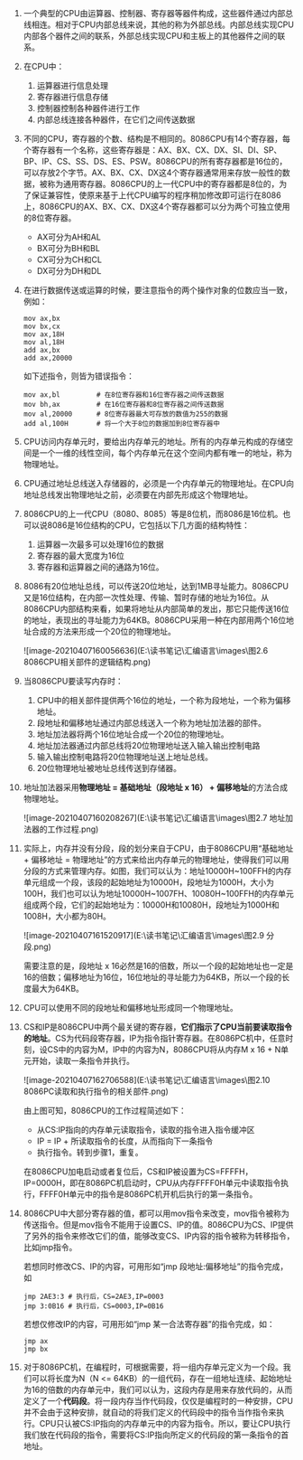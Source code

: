 1. 一个典型的CPU由运算器、控制器、寄存器等器件构成，这些器件通过内部总线相连。相对于CPU内部总线来说，其他的称为外部总线。内部总线实现CPU内部各个器件之间的联系，外部总线实现CPU和主板上的其他器件之间的联系。

2. 在CPU中：

   1. 运算器进行信息处理
   2. 寄存器进行信息存储
   3. 控制器控制各种器件进行工作
   4. 内部总线连接各种器件，在它们之间传送数据

3. 不同的CPU，寄存器的个数、结构是不相同的。8086CPU有14个寄存器，每个寄存器有一个名称，这些寄存器是：AX、BX、CX、DX、SI、DI、SP、BP、IP、CS、SS、DS、ES、PSW。8086CPU的所有寄存器都是16位的，可以存放2个字节。AX、BX、CX、DX这4个寄存器通常用来存放一般性的数据，被称为通用寄存器。8086CPU的上一代CPU中的寄存器都是8位的，为了保证兼容性，使原来基于上代CPU编写的程序稍加修改即可运行在8086上，8086CPU的AX、BX、CX、DX这4个寄存器都可以分为两个可独立使用的8位寄存器。

   * AX可分为AH和AL
   * BX可分为BH和BL
   * CX可分为CH和CL
   * DX可分为DH和DL

4. 在进行数据传送或运算的时候，要注意指令的两个操作对象的位数应当一致，例如：

   ```assembly
   mov ax,bx
   mov bx,cx
   mov ax,18H
   mov al,18H
   add ax,bx
   add ax,20000
   ```

   如下述指令，则皆为错误指令：

   ```assembly
   mov ax,bl         # 在8位寄存器和16位寄存器之间传送数据
   mov bh,ax         # 在16位寄存器和8位寄存器之间传送数据
   mov al,20000      # 8位寄存器最大可存放的数值为255的数据
   add al,100H       # 将一个大于8位的数据加到8位寄存器中
   ```

5. CPU访问内存单元时，要给出内存单元的地址。所有的内存单元构成的存储空间是一个一维的线性空间，每个内存单元在这个空间内都有唯一的地址，称为物理地址。

6. CPU通过地址总线送入存储器的，必须是一个内存单元的物理地址。在CPU向地址总线发出物理地址之前，必须要在内部先形成这个物理地址。

7. 8086CPU的上一代CPU（8080、8085）等是8位机，而8086是16位机。也可以说8086是16位结构的CPU，它包括以下几方面的结构特性：

   1. 运算器一次最多可以处理16位的数据
   2. 寄存器的最大宽度为16位
   3. 寄存器和运算器之间的通路为16位。

8. 8086有20位地址总线，可以传送20位地址，达到1MB寻址能力。8086CPU又是16位结构，在内部一次性处理、传输、暂时存储的地址为16位。从8086CPU内部结构来看，如果将地址从内部简单的发出，那它只能传送16位的地址，表现出的寻址能力为64KB。8086CPU采用一种在内部用两个16位地址合成的方法来形成一个20位的物理地址。

   ![image-20210407160056636](E:\读书笔记\汇编语言\images\图2.6 8086CPU相关部件的逻辑结构.png)

9. 当8086CPU要读写内存时：

   1. CPU中的相关部件提供两个16位的地址，一个称为段地址，一个称为偏移地址。
   2. 段地址和偏移地址通过内部总线送入一个称为地址加法器的部件。
   3. 地址加法器将两个16位地址合成一个20位的物理地址。
   4. 地址加法器通过内部总线将20位物理地址送入输入输出控制电路
   5. 输入输出控制电路将20位物理地址送上地址总线。
   6. 20位物理地址被地址总线传送到存储器。

10. 地址加法器采用<b>物理地址 = 基础地址（段地址 x 16） + 偏移地址</b>的方法合成物理地址。

    ![image-20210407160208267](E:\读书笔记\汇编语言\images\图2.7 地址加法器的工作过程.png)

11. 实际上，内存并没有分段，段的划分来自于CPU，由于8086CPU用“基础地址 + 偏移地址 = 物理地址”的方式来给出内存单元的物理地址，使得我们可以用分段的方式来管理内存。如图，我们可以认为：地址10000H\~100FFH的内存单元组成一个段，该段的起始地址为10000H，段地址为1000H，大小为100H，我们也可以认为地址10000H\~1007FH、10080H\~100FFH的内存单元组成两个段，它们的起始地址为：10000H和10080H，段地址为1000H和1008H，大小都为80H。

    ![image-20210407161520917](E:\读书笔记\汇编语言\images\图2.9 分段.png)

    需要注意的是，段地址 x 16必然是16的倍数，所以一个段的起始地址也一定是16的倍数；偏移地址为16位，16位地址的寻址能力为64KB，所以一个段的长度最大为64KB。

12. CPU可以使用不同的段地址和偏移地址形成同一个物理地址。

13. CS和IP是8086CPU中两个最关键的寄存器，**它们指示了CPU当前要读取指令的地址**。CS为代码段寄存器，IP为指令指针寄存器。在8086PC机中，任意时刻，设CS中的内容为M，IP中的内容为N，8086CPU将从内存M x 16 + N单元开始，读取一条指令并执行。

    ![image-20210407162706588](E:\读书笔记\汇编语言\images\图2.10 8086PC读取和执行指令的相关部件.png)

    由上图可知，8086CPU的工作过程简述如下：

    * 从CS:IP指向的内存单元读取指令，读取的指令进入指令缓冲区
    * IP = IP + 所读取指令的长度，从而指向下一条指令
    * 执行指令。转到步骤1，重复。

    在8086CPU加电启动或者复位后，CS和IP被设置为CS=FFFFH，IP=0000H，即在8086PC机启动时，CPU从内存FFFF0H单元中读取指令执行，FFFF0H单元中的指令是8086PC机开机后执行的第一条指令。

14. 8086CPU中大部分寄存器的值，都可以用mov指令来改变，mov指令被称为传送指令。但是mov指令不能用于设置CS、IP的值。8086CPU为CS、IP提供了另外的指令来修改它们的值，能够改变CS、IP内容的指令被称为转移指令，比如jmp指令。

    若想同时修改CS、IP的内容，可用形如“jmp 段地址:偏移地址”的指令完成，如

    ```assembly
    jmp 2AE3:3 # 执行后，CS=2AE3,IP=0003
    jmp 3:0B16 # 执行后，CS=0003,IP=0B16
    ```

    若想仅修改IP的内容，可用形如“jmp 某一合法寄存器”的指令完成，如：

    ```assembly
    jmp ax 
    jmp bx
    ```

15. 对于8086PC机，在编程时，可根据需要，将一组内存单元定义为一个段。我们可以将长度为N（N <= 64KB）的一组代码，存在一组地址连续、起始地址为16的倍数的内存单元中，我们可以认为，这段内存是用来存放代码的，从而定义了一个<b>代码段</b>。将一段内存当作代码段，仅仅是编程时的一种安排，CPU并不会由于这种安排，就自动的将我们定义的代码段中的指令当作指令来执行。CPU只认被CS:IP指向的内存单元中的内容为指令。所以，要让CPU执行我们放在代码段的指令，需要将CS:IP指向所定义的代码段的第一条指令的首地址。























